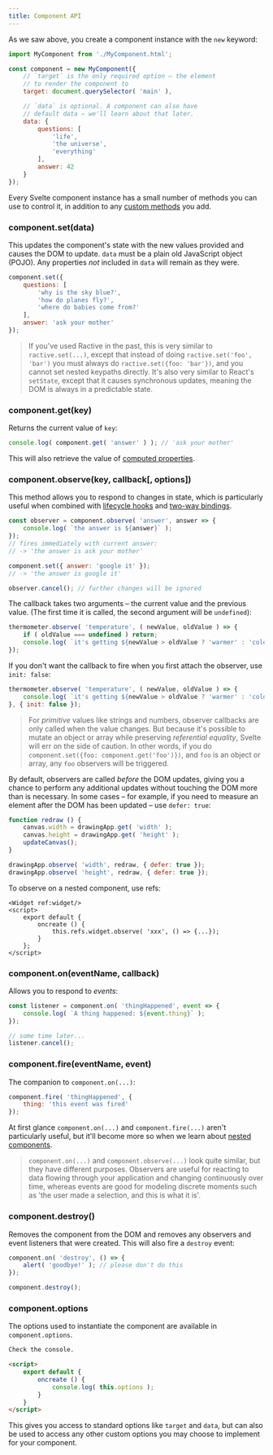 ```yaml
---
title: Component API
---
```


As we saw above, you create a component instance with the `new` keyword:

```js
import MyComponent from './MyComponent.html';

const component = new MyComponent({
	// `target` is the only required option – the element
	// to render the component to
	target: document.querySelector( 'main' ),

	// `data` is optional. A component can also have
	// default data – we'll learn about that later.
	data: {
		questions: [
			'life',
			'the universe',
			'everything'
		],
		answer: 42
	}
});
```

Every Svelte component instance has a small number of methods you can use to control it, in addition to any [custom methods](#custom-methods) you add.


### component.set(data)

This updates the component's state with the new values provided and causes the DOM to update. `data` must be a plain old JavaScript object (POJO). Any properties *not* included in `data` will remain as they were.

```js
component.set({
	questions: [
		'why is the sky blue?',
		'how do planes fly?',
		'where do babies come from?'
	],
	answer: 'ask your mother'
});
```

> If you've used Ractive in the past, this is very similar to `ractive.set(...)`, except that instead of doing `ractive.set('foo', 'bar')` you must always do `ractive.set({foo: 'bar'})`, and you cannot set nested keypaths directly. It's also very similar to React's `setState`, except that it causes synchronous updates, meaning the DOM is always in a predictable state.


### component.get(key)

Returns the current value of `key`:

```js
console.log( component.get( 'answer' ) ); // 'ask your mother'
```

This will also retrieve the value of [computed properties](#computed-properties).


### component.observe(key, callback[, options])

This method allows you to respond to changes in state, which is particularly useful when combined with [lifecycle hooks](#lifecycle-hooks) and [two-way bindings](#two-way-binding).

```js
const observer = component.observe( 'answer', answer => {
	console.log( `the answer is ${answer}` );
});
// fires immediately with current answer:
// -> 'the answer is ask your mother'

component.set({ answer: 'google it' });
// -> 'the answer is google it'

observer.cancel(); // further changes will be ignored
```

The callback takes two arguments – the current value and the previous value. (The first time it is called, the second argument will be `undefined`):

```js
thermometer.observe( 'temperature', ( newValue, oldValue ) => {
	if ( oldValue === undefined ) return;
	console.log( `it's getting ${newValue > oldValue ? 'warmer' : 'colder'}` );
});
```

If you don't want the callback to fire when you first attach the observer, use `init: false`:

```js
thermometer.observe( 'temperature', ( newValue, oldValue ) => {
	console.log( `it's getting ${newValue > oldValue ? 'warmer' : 'colder'}` );
}, { init: false });
```

> For *primitive* values like strings and numbers, observer callbacks are only called when the value changes. But because it's possible to mutate an object or array while preserving *referential equality*, Svelte will err on the side of caution. In other words, if you do `component.set({foo: component.get('foo')})`, and `foo` is an object or array, any `foo` observers will be triggered.

By default, observers are called *before* the DOM updates, giving you a chance to perform any additional updates without touching the DOM more than is necessary. In some cases – for example, if you need to measure an element after the DOM has been updated – use `defer: true`:

```js
function redraw () {
	canvas.width = drawingApp.get( 'width' );
	canvas.height = drawingApp.get( 'height' );
	updateCanvas();
}

drawingApp.observe( 'width', redraw, { defer: true });
drawingApp.observe( 'height', redraw, { defer: true });
```

To observe on a nested component, use refs:

```html-no-repl
<Widget ref:widget/>
<script>
	export default {
		oncreate () {
			this.refs.widget.observe( 'xxx', () => {...});
		}
	};
</script>
```

### component.on(eventName, callback)

Allows you to respond to *events*:

```js
const listener = component.on( 'thingHappened', event => {
	console.log( `A thing happened: ${event.thing}` );
});

// some time later...
listener.cancel();
```

### component.fire(eventName, event)

The companion to `component.on(...)`:

```js
component.fire( 'thingHappened', {
	thing: 'this event was fired'
});
```


At first glance `component.on(...)` and `component.fire(...)` aren't particularly useful, but it'll become more so when we learn about [nested components](#nested-components).

> `component.on(...)` and `component.observe(...)` look quite similar, but they have different purposes. Observers are useful for reacting to data flowing through your application and changing continuously over time, whereas events are good for modeling discrete moments such as 'the user made a selection, and this is what it is'.


### component.destroy()

Removes the component from the DOM and removes any observers and event listeners that were created. This will also fire a `destroy` event:

```js
component.on( 'destroy', () => {
	alert( 'goodbye!' ); // please don't do this
});

component.destroy();
```


### component.options

The options used to instantiate the component are available in `component.options`.

```html
Check the console.

<script>
	export default {
		oncreate () {
			console.log( this.options );
		}
	}
</script>
```

This gives you access to standard options like `target` and `data`, but can also be used to access any other custom options you may choose to implement for your component.
